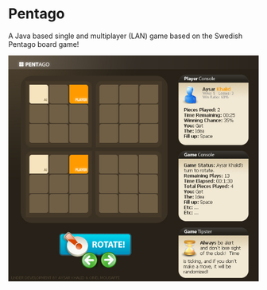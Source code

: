 # Pentago
A Java based single and multiplayer (LAN) game based on the Swedish Pentago board game!

![Game preview](https://github.com/aysark/Pentago/blob/master/images/pentagoGUI.jpg "Game preview")
